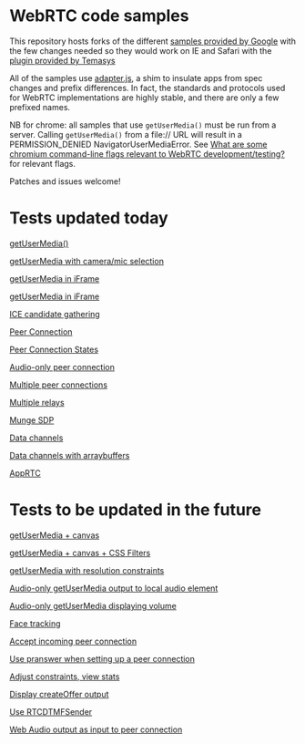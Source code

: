 # WebRTC code samples #

This repository hosts forks of the different [samples provided by Google](https://github.com/GoogleChrome/webrtc) with the  few changes needed so they would work on IE and Safari with the [plugin provided by Temasys](http://plugin.temasys.com.sg/)

All of the samples use [adapter.js](https://github.com/Temasys/AdapterJS), a shim to insulate apps from spec changes and prefix differences. In fact, the standards and protocols used for WebRTC implementations are highly stable, and there are only a few prefixed names. 

NB for chrome: all samples that use `getUserMedia()` must be run from a server. Calling `getUserMedia()` from a file:// URL will result in a PERMISSION_DENIED NavigatorUserMediaError.  See [What are some chromium command-line flags relevant to WebRTC development/testing?](http://www.webrtc.org/chrome#TOC-What-are-some-chromium-command-line-flags-relevant-to-WebRTC-development-testing-) for relevant flags.

Patches and issues welcome!

Tests updated today
=========

[getUserMedia()](https://github.com/TemasysCommunications/Google-WebRTC-Samples/tree/master/samples/web/content/getusermedia/gum) 

[getUserMedia with camera/mic selection](https://github.com/TemasysCommunications/Google-WebRTC-Samples/tree/master/samples/web/content/getusermedia/source)

[getUserMedia in iFrame](https://github.com/TemasysCommunications/Google-WebRTC-Samples/tree/master/samples/web/content/getusermedia/iframe)

[getUserMedia in iFrame](https://github.com/TemasysCommunications/Google-WebRTC-Samples/tree/master/samples/web/content/getusermedia/playPause)

[ICE candidate gathering](https://github.com/TemasysCommunications/Google-WebRTC-Samples/tree/master/samples/web/content/peerconnection/trickle-ice)

[Peer Connection](https://github.com/TemasysCommunications/Google-WebRTC-Samples/tree/master/samples/web/content/peerconnection/pc1)

[Peer Connection States](https://github.com/TemasysCommunications/Google-WebRTC-Samples/tree/master/samples/web/content/peerconnection/states)

[Audio-only peer connection](https://github.com/TemasysCommunications/Google-WebRTC-Samples/tree/master/samples/web/content/peerconnection/audio)

[Multiple peer connections](https://github.com/TemasysCommunications/Google-WebRTC-Samples/tree/master/samples/web/content/peerconnection/multiple)

[Multiple relays](https://github.com/TemasysCommunications/Google-WebRTC-Samples/tree/master/samples/web/content/peerconnection/multiple-relay)

[Munge SDP](https://github.com/TemasysCommunications/Google-WebRTC-Samples/tree/master/samples/web/content/peerconnection/munge-sdp)

[Data channels](https://github.com/TemasysCommunications/Google-WebRTC-Samples/tree/master/samples/web/content/datachannel)

[Data channels with arraybuffers](https://github.com/TemasysCommunications/Google-WebRTC-Samples/tree/master/samples/web/content/datachannel-arraybuffer)

[AppRTC](https://github.com/TemasysCommunications/Google-WebRTC-Samples/tree/master/samples/web/content/apprtc)

Tests to be updated in the future
=========

[getUserMedia + canvas](https://googlechrome.github.io/webrtc/samples/web/content/getusermedia/canvas)

[getUserMedia + canvas + CSS Filters](https://googlechrome.github.io/webrtc/samples/web/content/getusermedia/filter)

[getUserMedia with resolution constraints](https://googlechrome.github.io/webrtc/samples/web/content/getusermedia/resolution)

[Audio-only getUserMedia output to local audio element](https://googlechrome.github.io/webrtc/samples/web/content/getusermedia/audio)

[Audio-only getUserMedia displaying volume](https://googlechrome.github.io/webrtc/samples/web/content/getusermedia/volume)

[Face tracking](https://googlechrome.github.io/webrtc/samples/web/content/getusermedia/face)

[Accept incoming peer connection](http://googlechrome.github.io/webrtc/samples/web/content/pr-answer)

[Use pranswer when setting up a peer connection](https://googlechrome.github.io/webrtc/samples/web/content/peerconnection/pr-answer)

[Adjust constraints, view stats](https://googlechrome.github.io/webrtc/samples/web/content/peerconnection/constraints)

[Display createOffer output](https://googlechrome.github.io/webrtc/samples/web/content/peerconnection/create-offer)

[Use RTCDTMFSender](https://googlechrome.github.io/webrtc/samples/web/content/peerconnection/dtmf)

[Web Audio output as input to peer connection](https://googlechrome.github.io/webrtc/samples/web/content/peerconnection/webaudio-input)



